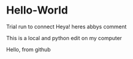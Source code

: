 # Hello-World
Trial run to connect
Heya! heres abbys comment

This is a local and python edit on my computer

Hello, from github
